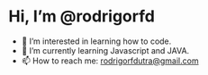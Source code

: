 # Hi, I’m @rodrigorfd
- 👀 I’m interested in learning how to code.
- 🌱 I’m currently learning  Javascript and JAVA.
- 📫 How to reach me: rodrigorfdutra@gmail.com

<!---
rodrigorfd/rodrigorfd is a ✨ special ✨ repository because its `README.md` (this file) appears on your GitHub profile.
You can click the Preview link to take a look at your changes.
--->
